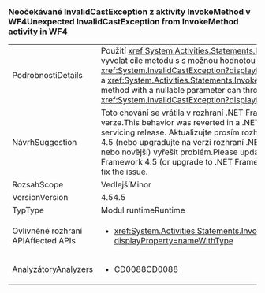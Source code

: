 ### <a name="unexpected-invalidcastexception-from-invokemethod-activity-in-wf4"></a><span data-ttu-id="c2928-101">Neočekávané InvalidCastException z aktivity InvokeMethod v WF4</span><span class="sxs-lookup"><span data-stu-id="c2928-101">Unexpected InvalidCastException from InvokeMethod activity in WF4</span></span>

|   |   |
|---|---|
|<span data-ttu-id="c2928-102">Podrobnosti</span><span class="sxs-lookup"><span data-stu-id="c2928-102">Details</span></span>|<span data-ttu-id="c2928-103">Použití <xref:System.Activities.Statements.InvokeMethod> , můžete vyvolat cíle metodu s s možnou hodnotou NULL parametru <xref:System.InvalidCastException?displayProperty=name>.</span><span class="sxs-lookup"><span data-stu-id="c2928-103">Using a <xref:System.Activities.Statements.InvokeMethod> that targets a method with a nullable parameter can throw an <xref:System.InvalidCastException?displayProperty=name>.</span></span>|
|<span data-ttu-id="c2928-104">Návrh</span><span class="sxs-lookup"><span data-stu-id="c2928-104">Suggestion</span></span>|<span data-ttu-id="c2928-105">Toto chování se vrátila v rozhraní .NET Framework 4.5 obsluhy verze.</span><span class="sxs-lookup"><span data-stu-id="c2928-105">This behavior was reverted in a .NET Framework 4.5 servicing release.</span></span> <span data-ttu-id="c2928-106">Aktualizujte prosím rozhraní .NET Framework 4.5 (nebo upgradujte na verzi rozhraní .NET Framework 4.5.1 nebo novější) vyřešit problém.</span><span class="sxs-lookup"><span data-stu-id="c2928-106">Please update the .NET Framework 4.5 (or upgrade to .NET Framework 4.5.1 or later) to fix the issue.</span></span>|
|<span data-ttu-id="c2928-107">Rozsah</span><span class="sxs-lookup"><span data-stu-id="c2928-107">Scope</span></span>|<span data-ttu-id="c2928-108">Vedlejší</span><span class="sxs-lookup"><span data-stu-id="c2928-108">Minor</span></span>|
|<span data-ttu-id="c2928-109">Version</span><span class="sxs-lookup"><span data-stu-id="c2928-109">Version</span></span>|<span data-ttu-id="c2928-110">4.5</span><span class="sxs-lookup"><span data-stu-id="c2928-110">4.5</span></span>|
|<span data-ttu-id="c2928-111">Typ</span><span class="sxs-lookup"><span data-stu-id="c2928-111">Type</span></span>|<span data-ttu-id="c2928-112">Modul runtime</span><span class="sxs-lookup"><span data-stu-id="c2928-112">Runtime</span></span>|
|<span data-ttu-id="c2928-113">Ovlivněné rozhraní API</span><span class="sxs-lookup"><span data-stu-id="c2928-113">Affected APIs</span></span>|<ul><li><xref:System.Activities.Statements.InvokeMethod.Parameters?displayProperty=nameWithType></li></ul>|
|<span data-ttu-id="c2928-114">Analyzátory</span><span class="sxs-lookup"><span data-stu-id="c2928-114">Analyzers</span></span>|<ul><li><span data-ttu-id="c2928-115">CD0088</span><span class="sxs-lookup"><span data-stu-id="c2928-115">CD0088</span></span></li></ul>|

